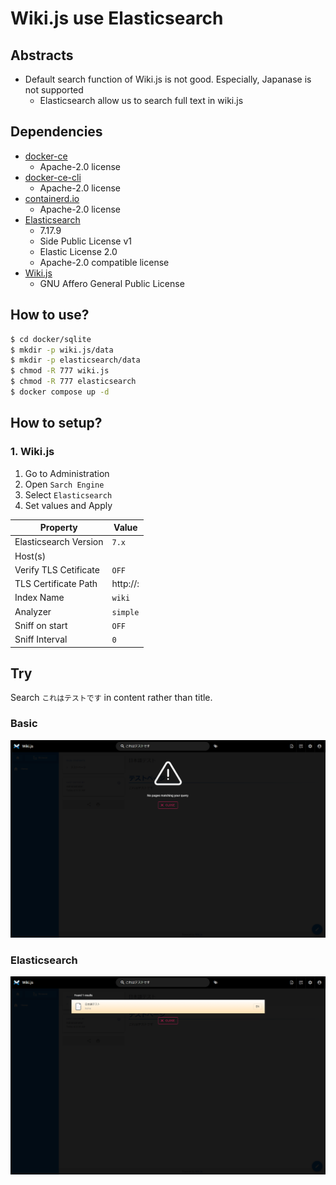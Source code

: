 # Wiki.js use Elasticsearch

## Abstracts

* Default search function of Wiki.js is not good. Especially, Japanase is not supported
  * Elasticsearch allow us to search full text in wiki.js 

## Dependencies

* [docker-ce](https://github.com/docker/docker-ce)
  * Apache-2.0 license
* [docker-ce-cli](https://github.com/docker/cli)
  * Apache-2.0 license
* [containerd.io](https://github.com/containerd/containerd)
  * Apache-2.0 license
* [Elasticsearch](https://github.com/elastic/elasticsearch)
  * 7.17.9
  * Side Public License v1
  * Elastic License 2.0
  * Apache-2.0 compatible license
* [Wiki.js](https://github.com/Requarks/wiki)
  * GNU Affero General Public License

## How to use?

````sh
$ cd docker/sqlite
$ mkdir -p wiki.js/data
$ mkdir -p elasticsearch/data
$ chmod -R 777 wiki.js
$ chmod -R 777 elasticsearch
$ docker compose up -d
````

## How to setup?

### 1. Wiki.js

1. Go to Administration
1. Open `Sarch Engine`
1. Select `Elasticsearch`
1. Set values and Apply

|Property|Value|
|---|---|
|Elasticsearch Version|`7.x`|
|Host(s)||
|Verify TLS Cetificate|`OFF`|
|TLS Certificate Path|http://<elasticsearch ip>:<elasticsearch port>|
|Index Name|`wiki`|
|Analyzer|`simple`|
|Sniff on start|`OFF`|
|Sniff Interval|`0`|

## Try

Search `これはテストです` in content rather than title.

### Basic

<img src="./images/basic.png" />

### Elasticsearch

<img src="./images/elasticsearch.png" />